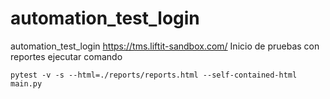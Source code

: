 # automation_test_login
automation_test_login https://tms.liftit-sandbox.com/
Inicio de pruebas con reportes ejecutar comando
```
pytest -v -s --html=./reports/reports.html --self-contained-html main.py
```
